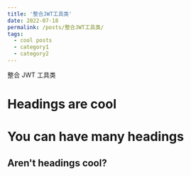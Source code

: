 ```yaml
---
title: '整合JWT工具类'
date: 2022-07-18
permalink: /posts/整合JWT工具类/
tags:
  - cool posts
  - category1
  - category2
---
```


整合 JWT 工具类

# Headings are cool

# You can have many headings

## Aren't headings cool?
